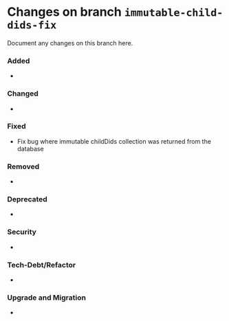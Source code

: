 # Changes on branch `immutable-child-dids-fix`
Document any changes on this branch here.
### Added
- 

### Changed
- 

### Fixed
- Fix bug where immutable childDids collection was returned from the database

### Removed
- 

### Deprecated
- 

### Security
- 

### Tech-Debt/Refactor
- 

### Upgrade and Migration
- 
